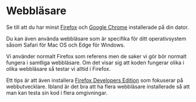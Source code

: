 ---
...
Webbläsare
==================================

Se till att du har minst [Firefox](https://www.mozilla.org/download) och [Google Chrome](https://www.google.com/chrome/) installerade på din dator. 

Du kan även använda webbläsare som är specifika för ditt operativsystem såsom Safari för Mac OS och Edge för Windows.

Vi använder normalt Firefox som referens men de saker vi gör bör normalt fungera i samtliga webbläsare. Om det visar sig att koden fungerar olika i olika webbläsare så testar vi alltid i Firefox.

Ett tips är att även installera [Firefox Developers Edition](https://www.mozilla.org/firefox/developer/) som fokuserar på webbutvecklare. Ibland är det bra att ha flera webbläsare installerade så att man kan testa sin kod i flera omgivningar.
